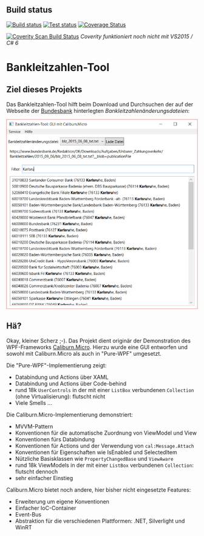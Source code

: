 ## Build status
[![Build status][appveyor_build_badge]][appveyor_build_link]
[![Test status][appveyor_tests_badge]][appveyor_tests_link]
[![Coverage Status][coveralls_badge]][coveralls_link]

[![Coverity Scan Build Status][coverity_badge]][coverity_link] *Coverity funktioniert noch nicht mit VS2015 / C# 6*

# Bankleitzahlen-Tool

## Ziel dieses Projekts

Das Bankleitzahlen-Tool hilft beim Download und Durchsuchen der auf der Webseite
der [Bundesbank][bundesbank_link] hinterlegten *Bankleitzahlenänderungsdateien*:

![Screenshot][screenshot]

## Hä?

Okay, kleiner Scherz ;-). Das Projekt dient originär der Demonstration des WPF-Frameworks
[Caliburn.Micro][caliburn_link]. Hierzu wurde eine GUI entworfen und sowohl mit Caliburn.Micro
als auch in "Pure-WPF" umgesetzt.

Die "Pure-WPF"-Implementierung zeigt:
* Databindung und Actions über XAML
* Databindung und Actions über Code-behind
* rund 18k `UserControls` in der mit einer `ListBox` verbundenen `Collection` (ohne Virtualisierung): flutscht nicht
* Viele Smells ...

Die Caliburn.Micro-Implementierung demonstriert:
* MVVM-Pattern
* Konventionen für die automatische Zuordnung von ViewModel und View
* Konventionen fürs Databindung
* Konventionen für Actions und der Verwendung von `cal:Message.Attach`
* Konventionen für Eigenschaften wie IsEnabled und SelectedItem
* Nützliche Basisklassen wie `PropertyChangedBase` und `ViewAware`
* rund 18k ViewModels in der mit einer `ListBox` verbundenen `Collection`: flutscht dennoch
* sehr einfacher Einstieg

Caliburn.Micro bietet noch andere, hier bisher nicht eingesetzte Features:
* Erweiterung um eigene Konventionen
* Einfacher IoC-Container
* Event-Bus
* Abstraktion für die verschiedenen Plattformen: .NET, Silverlight und WinRT


[bundesbank_link]: https://www.bundesbank.de/Redaktion/DE/Standardartikel/Aufgaben/Unbarer_Zahlungsverkehr/bankleitzahlen_download.html
[caliburn_link]: http://caliburnmicro.com/
[screenshot]: https://raw.githubusercontent.com/chkpnt/Bankleitzahlen-Tool/master/screenshot.png
[appveyor_build_badge]: https://ci.appveyor.com/api/projects/status/i7phbw50uln995mc?svg=true
[appveyor_build_link]: https://ci.appveyor.com/project/chkpnt/bankleitzahlen-tool
[appveyor_tests_badge]: http://teststatusbadge.azurewebsites.net/api/status/chkpnt/bankleitzahlen-tool
[appveyor_tests_link]: https://ci.appveyor.com/project/chkpnt/bankleitzahlen-tool/build/tests
[coverity_badge]: https://scan.coverity.com/projects/6440/badge.svg
[coverity_link]: https://scan.coverity.com/projects/6440
[coveralls_badge]: https://coveralls.io/repos/chkpnt/Bankleitzahlen-Tool/badge.svg 
[coveralls_link]: https://coveralls.io/github/chkpnt/Bankleitzahlen-Tool